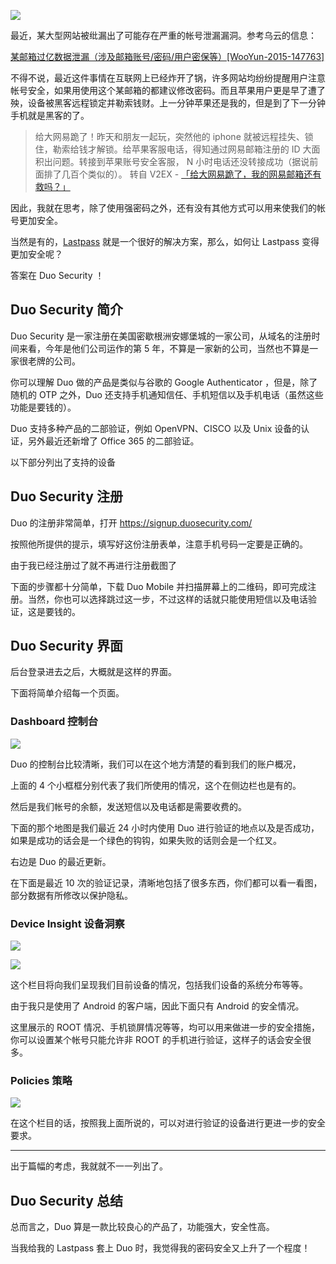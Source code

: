 <!--
Duo Security - 一款好用的双因素身份验证产品
最近，某大型网站被纰漏出了可能存在严重的帐号泄漏漏洞。参考乌云的信息：
1497689627
-->

![](https://vip1.loli.net/2019/12/26/zMHg3fmFaTx19qY.jpg)

最近，某大型网站被纰漏出了可能存在严重的帐号泄漏漏洞。参考乌云的信息：

[某邮箱过亿数据泄漏（涉及邮箱账号/密码/用户密保等）[WooYun-2015-147763]](http://www.wooyun.org/bugs/wooyun-2015-0147763)

不得不说，最近这件事情在互联网上已经炸开了锅，许多网站均纷纷提醒用户注意帐号安全，如果用使用这个某邮箱的都建议修改密码。而且苹果用户更是早了遭了殃，设备被黑客远程锁定并勒索钱财。上一分钟苹果还是我的，但是到了下一分钟手机就是黑客的了。

> 给大网易跪了！昨天和朋友一起玩，突然他的 iphone 就被远程挂失、锁住，勒索给钱才解锁。给苹果客服电话，得知通过网易邮箱注册的 ID 大面积出问题。转接到苹果账号安全客服， N 小时电话还没转接成功（据说前面排了几百个类似的）。 转自 V2EX - [「给大网易跪了，我的网易邮箱还有救吗？」](https://www.v2ex.com/t/229151)

因此，我就在思考，除了使用强密码之外，还有没有其他方式可以用来使我们的帐号更加安全。

当然是有的，[Lastpass](https://lastpass.com/f?1592546) 就是一个很好的解决方案，那么，如何让 Lastpass 变得更加安全呢？

答案在 Duo Security ！

## Duo Security 简介

Duo Security 是一家注册在美国密歇根洲安娜堡城的一家公司，从域名的注册时间来看，今年是他们公司运作的第 5 年，不算是一家新的公司，当然也不算是一家很老牌的公司。

你可以理解 Duo 做的产品是类似与谷歌的 Google Authenticator ，但是，除了随机的 OTP 之外，Duo 还支持手机通知信任、手机短信以及手机电话（虽然这些功能是要钱的）。

Duo 支持多种产品的二部验证，例如 OpenVPN、CISCO 以及 Unix 设备的认证，另外最近还新增了 Office 365 的二部验证。

以下部分列出了支持的设备

## Duo Security 注册

Duo 的注册非常简单，打开 https://signup.duosecurity.com/

按照他所提供的提示，填写好这份注册表单，注意手机号码一定要是正确的。

由于我已经注册过了就不再进行注册截图了

下面的步骤都十分简单，下载 Duo Mobile 并扫描屏幕上的二维码，即可完成注册。当然，你也可以选择跳过这一步，不过这样的话就只能使用短信以及电话验证，这是要钱的。

## Duo Security 界面

后台登录进去之后，大概就是这样的界面。

下面将简单介绍每一个页面。

### Dashboard 控制台

![](https://vip1.loli.net/2019/12/26/jeaM7wlZ6nq5JTI.jpg)

Duo 的控制台比较清晰，我们可以在这个地方清楚的看到我们的账户概况，

上面的 4 个小框框分别代表了我们所使用的情况，这个在侧边栏也是有的。

然后是我们帐号的余额，发送短信以及电话都是需要收费的。

下面的那个地图是我们最近 24 小时内使用 Duo 进行验证的地点以及是否成功，如果是成功的话会是一个绿色的钩钩，如果失败的话则会是一个红叉。

右边是 Duo 的最近更新。

在下面是最近 10 次的验证记录，清晰地包括了很多东西，你们都可以看一看图，部分数据有所修改以保护隐私。

### Device Insight 设备洞察

![](https://vip1.loli.net/2019/12/26/eLZ7X4wpi6dmluS.png)

![](https://vip1.loli.net/2019/12/26/GsE9pCRnlIQ6d1L.png)

这个栏目将向我们呈现我们目前设备的情况，包括我们设备的系统分布等等。

由于我只是使用了 Android 的客户端，因此下面只有 Android 的安全情况。

这里展示的 ROOT 情况、手机锁屏情况等等，均可以用来做进一步的安全措施，你可以设置某个帐号只能允许非 ROOT 的手机进行验证，这样子的话会安全很多。

### Policies 策略

![](https://vip1.loli.net/2019/12/26/L8F4fDiUe2gPpXM.png)

在这个栏目的话，按照我上面所说的，可以对进行验证的设备进行更进一步的安全要求。

---

出于篇幅的考虑，我就就不一一列出了。

## Duo Security 总结

总而言之，Duo 算是一款比较良心的产品了，功能强大，安全性高。

当我给我的 Lastpass 套上 Duo 时，我觉得我的密码安全又上升了一个程度！
